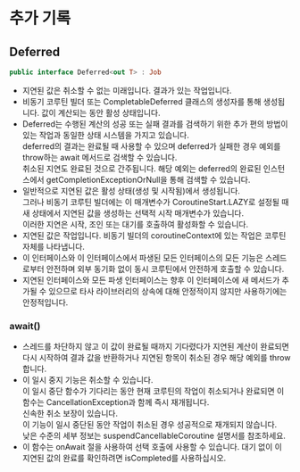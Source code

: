 # 추가 기록


## Deferred

```kotlin
public interface Deferred<out T> : Job
```

- 지연된 값은 취소할 수 없는 미래입니다. 결과가 있는 작업입니다.
- 비동기 코루틴 빌더 또는 CompletableDeferred 클래스의 생성자를 통해 생성됩니다. 값이 계산되는 동안 활성 상태입니다.
- Deferred는 수행된 계산의 성공 또는 실패 결과를 검색하기 위한 추가 편의 방법이 있는 작업과 동일한 상태 시스템을 가지고 있습니다. \
  deferred의 결과는 완료될 때 사용할 수 있으며 deferred가 실패한 경우 예외를 throw하는 await 메서드로 검색할 수 있습니다. \
  취소된 지연도 완료된 것으로 간주됩니다. 해당 예외는 deferred의 완료된 인스턴스에서 getCompletionExceptionOrNull을 통해 검색할 수 있습니다.
- 일반적으로 지연된 값은 활성 상태(생성 및 시작됨)에서 생성됩니다. \
  그러나 비동기 코루틴 빌더에는 이 매개변수가 CoroutineStart.LAZY로 설정될 때 새 상태에서 지연된 값을 생성하는 선택적 시작 매개변수가 있습니다. \
  이러한 지연은 시작, 조인 또는 대기를 호출하여 활성화할 수 있습니다.
- 지연된 값은 작업입니다. 비동기 빌더의 coroutineContext에 있는 작업은 코루틴 자체를 나타냅니다.
- 이 인터페이스와 이 인터페이스에서 파생된 모든 인터페이스의 모든 기능은 스레드로부터 안전하며 외부 동기화 없이 동시 코루틴에서 안전하게 호출할 수 있습니다.
- 지연된 인터페이스와 모든 파생 인터페이스는 향후 이 인터페이스에 새 메서드가 추가될 수 있으므로 타사 라이브러리의 상속에 대해 안정적이지 않지만 사용하기에는 안정적입니다.

### await()
- 스레드를 차단하지 않고 이 값이 완료될 때까지 기다렸다가 지연된 계산이 완료되면 다시 시작하여 결과 값을 반환하거나 지연된 항목이 취소된 경우 해당 예외를 throw합니다.
- 이 일시 중지 기능은 취소할 수 있습니다. \
  이 일시 중단 함수가 기다리는 동안 현재 코루틴의 작업이 취소되거나 완료되면 이 함수는 CancellationException과 함께 즉시 재개됩니다. \
  신속한 취소 보장이 있습니다. \
  이 기능이 일시 중단된 동안 작업이 취소된 경우 성공적으로 재개되지 않습니다. \
  낮은 수준의 세부 정보는 suspendCancellableCoroutine 설명서를 참조하세요.
- 이 함수는 onAwait 절을 사용하여 선택 호출에 사용할 수 있습니다. 대기 없이 이 지연된 값의 완료를 확인하려면 isCompleted를 사용하십시오.